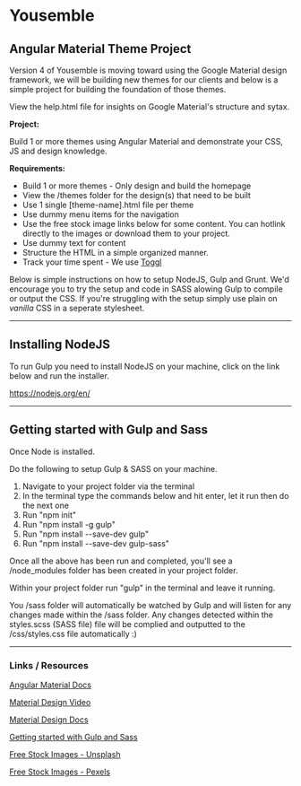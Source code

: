# Yousemble

## Angular Material Theme Project

Version 4 of Yousemble is moving toward using the Google Material design framework, we will be building new themes for our clients and below is a simple project for building the foundation of those themes.

View the help.html file for insights on Google Material's structure and sytax.

**Project:**

Build 1 or more themes using Angular Material and demonstrate your CSS, JS and design knowledge.

**Requirements:**
- Build 1 or more themes - Only design and build the homepage
- View the /themes folder for the design(s) that need to be built
- Use 1 single [theme-name].html file per theme
- Use dummy menu items for the navigation
- Use the free stock image links below for some content. You can hotlink directly to the images or download them to your project.
- Use dummy text for content
- Structure the HTML in a simple organized manner.
- Track your time spent - We use [Toggl](https://toggl.com/)

Below is simple instructions on how to setup NodeJS, Gulp and Grunt. We'd encourage you to try the setup and code in SASS alowing Gulp to compile or output the CSS. If you're struggling with the setup simply use plain on _vanilla_ CSS in a seperate stylesheet.

---

## Installing NodeJS
To run Gulp you need to install NodeJS on your machine, click on the link below and run the installer.

https://nodejs.org/en/

---

## Getting started with Gulp and Sass
Once Node is installed.

Do the following to setup Gulp & SASS on your machine.

1. Navigate to your project folder via the terminal
2. In the terminal type the commands below and hit enter, let it run then do the next one
3. Run "npm init"
4. Run "npm install -g gulp"
5. Run "npm install --save-dev gulp"
6. Run "npm install --save-dev gulp-sass"

Once all the above has been run and completed, you'll see a /node_modules folder has been created in your project folder.

Within your project folder run "gulp" in the terminal and leave it running.

You /sass folder will automatically be watched by Gulp and will listen for any changes made within the /sass folder. Any changes detected within the styles.scss (SASS file) file will be complied and outputted to the /css/styles.css file automatically :)


---

### Links / Resources
[Angular Material Docs](https://material.angularjs.org/)

[Material Design Video](https://www.youtube.com/watch?v=Q8TXgCzxEnw)

[Material Design Docs](http://www.google.com/design/spec/material-design/introduction.html)

[Getting started with Gulp and Sass](http://ryanchristiani.com/getting-started-with-gulp-and-sass/)

[Free Stock Images - Unsplash](https://unsplash.com/)

[Free Stock Images - Pexels](https://www.pexels.com/)
